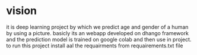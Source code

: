 # vision
it is deep learning project by which we predict age and gender of a human by using a picture.
basicly its an webapp developed on dhango framework and the prediction model is trained on google colab and then use in project.
to run this project install aal the requairments from requairements.txt file
